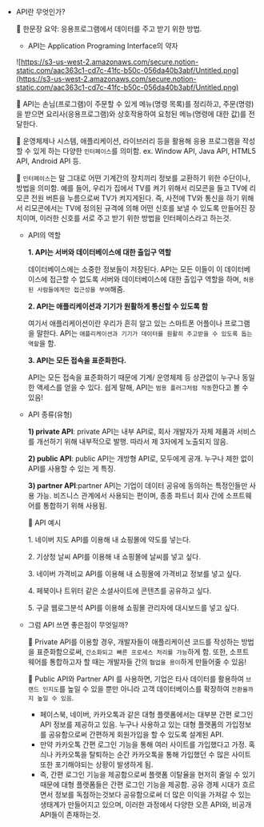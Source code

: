 - API란 무엇인가?

    🌺 한문장 요약: 응용프로그램에서 데이터를 주고 받기 위한 방법.

    - API는 Application Programing Interface의 약자

    ![https://s3-us-west-2.amazonaws.com/secure.notion-static.com/aac363c1-cd7c-41fc-b50c-056da40b3abf/Untitled.png](https://s3-us-west-2.amazonaws.com/secure.notion-static.com/aac363c1-cd7c-41fc-b50c-056da40b3abf/Untitled.png)

    🌹 API는 손님(프로그램)이 주문할 수 있게 메뉴(명령 목록)를 정리하고, 주문(명령)을 받으면 요리사(응용프로그램)와 상호작용하여 요청된 메뉴(명령에 대한 값)를 전달한다.

    🌹 운영체제나 시스템, 애플리케이션, 라이브러리 등을 활용해 응용 프로그램을 작성할 수 있게 하는 다양한 `인터페이스`를 의미함. ex. Window API, Java API, HTML5 API, Android API 등.

    🌹 `인터페이스`는 말 그대로 어떤 기계간의 장치끼리 정보를 교환하기 위한 수단이나, 방법을 의미함. 예를 들어, 우리가 집에서 TV를 켜기 위해서 리모콘을 들고 TV에 리모콘 전원 버튼을 누름으로써 TV가 켜지게된다. 즉, 사전에 TV와 통신을 하기 위해서 리모콘에서는 TV에 정의된 규격에 의해 어떤 신호를 보낼 수 있도록 만들어진 장치이며, 이러한 신호를 서로 주고 받기 위한 방법을 인터페이스라고 하는것.

    - API의 역할

        **1. API는 서버와 데이터베이스에 대한 출입구 역할**

        데이터베이스에는 소중한 정보들이 저장된다. API는 모든 이들이 이 데이터베이스에 접근할 수 없도록 서버와 데이터베이스에 대한 출입구 역할을 하며, `허용된 사람들에게만 접근성을 부여`해줌.

        **2. API는 애플리케이션과 기기가 원활하게 통신할 수 있도록 함**

        여기서 애플리케이션이란 우리가 흔히 알고 있는 스마트폰 어플이나 프로그램을 말한다. API는 `애플리케이션과 기기가 데이터를 원활히 주고받을 수 있도록 돕는 역할`을 함.

        **3. API는 모든 접속을 표준화한다.**

        API는 모든 접속을 표준화하기 때문에 기계/ 운영체제 등 상관없이 누구나 동일한 액세스를 얻을 수 있다. 쉽게 말해, API는 `범용 플러그처럼 작동`한다고 볼 수 있음!

    - API 종류(유형)

        **1) private API**: private API는 내부 API로, 회사 개발자가 자체 제품과 서비스를 개선하기 위해 내부적으로 발행. 따라서 제 3자에게 노출되지 않음.

        **2) public API**: public API는 개방형 API로, 모두에게 공개. 누구나 제한 없이 API를 사용할 수 있는 게 특징.

        **3) partner API**:partner API는 기업이 데이터 공유에 동의하는 특정인들만 사용 가능. 비즈니스 관계에서 사용되는 편이며, 종종 파트너 회사 간에 소프트웨어를 통합하기 위해 사용됨.

        🌹 API 예시

        1. 네이버 지도 API를 이용해 내 쇼핑몰에 약도를 넣는다.

        2. 기상청 날씨 API를 이용해 내 쇼핑몰에 날씨를 넣고 싶다.

        3. 네이버 가격비교 API를 이용해 내 쇼핑몰에 가격비교 정보를 넣고 싶다.

        4. 페북이나 트위터 같은 소셜사이트에 콘텐츠를 공유하고 싶다.

        5. 구글 웹로그분석 API를 이용해 쇼핑몰 관리자에 대시보드를 넣고 싶다.

    - 그럼 API 쓰면 좋은점이 무엇일까?

        🐤 Private API를 이용할 경우, 개발자들이 애플리케이션 코드를 작성하는 방법을 표준화함으로써, `간소화되고 빠른 프로세스 처리를 가능`하게 함. 또한, 소프트 웨어를 통합하고자 할 때는 개발자들 간의 `협업을 용이`하게 만들어줄 수 있음!

        🐤 Public API와 Partner API 를 사용하면, 기업은 타사 데이터를 활용하여 `브랜드 인지도`를 높일 수 있을 뿐만 아니라 고객 데이터베이스를 확장하여 `전환율까지 높일 수 있음`.

        - 페이스북, 네이버, 카카오톡과 같은 대형 플랫폼에서는 대부분 간편 로그인 API 정보를 제공하고 있음. 누구나 사용하고 있는 대형 플랫폼의 가입정보를 공유함으로써 간편하게 회원가입을 할 수 있도록 설계된 API.
        - 만약 카카오톡 간편 로그인 기능을 통해 여러 사이트를 가입했다고 가정. 혹싀나 카카오톡을 탈퇴하는 순간 카카오톡을 통해 가입했던 수 많은 사이트 또한 포기해야되는 상황이 발생하게 됨.
        - 즉, 간편 로그인 기능을 제공함으로써 플랫폼 이탈율을 현저히 줄일 수 있기 때문에 대형 플랫폼들은 간편 로그인 기능을 제공함. 공유 경제 시대가 흐르면서 정보를 독점하는것보다 공유함으로써 더 많은 이익을 가져갈 수 있는 생태계가 만들어지고 있으며, 이러한 과정에서 다양한 오픈 API와, 비공개 API들이 존재하는것.
